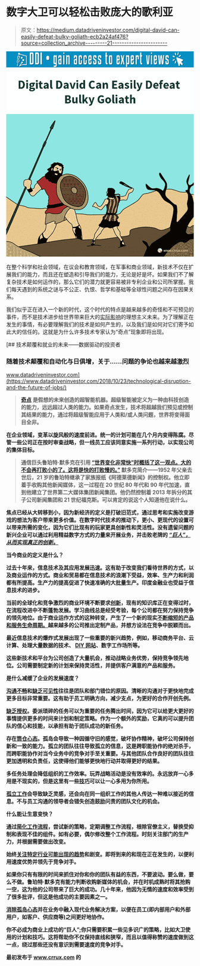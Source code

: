 # 数字大卫可以轻松击败庞大的歌利亚

> 原文：<https://medium.datadriveninvestor.com/digital-david-can-easily-defeat-bulky-goliath-ecb2a24af476?source=collection_archive---------21----------------------->

[![](img/fb2a008782818791e0dfede24bc8cb9d.png)](http://www.track.datadriveninvestor.com/1B9E)![](img/376ec56255e41bcc578d8893130e146e.png)

在整个科学和社会领域，在议会和教育领域，在军事和商业领域，新技术不仅在扩展我们的能力，而且还在塑造和引导我们的能力，无论是好是坏。如果我们不了解复杂技术是如何运作的，那么它们的潜力就更容易被非专利企业和公司所掌握。我们每天遇到的系统之谜与不公正、仇恨、哲学和基础等全球性问题之间存在因果关系。

我们似乎正在进入一个新的时代，这个时代的特点是越来越多的奇怪和不可预见的事件，而不是技术进步给世界带来巨大的[实际影响](https://www.technologyreview.com/s/611805/the-four-ways-that-ex-internet-idealists-explain-where-it-all-went-wrong/)的理想主义未来。为了理解正在发生的事情，有必要理解我们的技术是如何产生的，以及我们是如何对它们寄予如此大的信任的。这就是为什么许多技术专家认为“奇点”现象即将出现。

[](https://www.datadriveninvestor.com/2018/10/23/technological-disruption-and-the-future-of-jobs/) [## 技术颠覆和就业的未来——数据驱动的投资者

### 随着技术颠覆和自动化与日俱增，关于……问题的争论也越来越激烈

www.datadriveninvestor.com](https://www.datadriveninvestor.com/2018/10/23/technological-disruption-and-the-future-of-jobs/) 

> **[**奇点**](https://en.wikipedia.org/wiki/Technological_singularity) **是假想的未来创造的超智能机器。超级智能被定义为一种由科技创造的能力，远远超过人类的能力。如果奇点发生，技术将超越我们预见或控制其结果的能力，通过将超级智能应用于人类和/或人类问题，世界将变得面目全非。****

**在企业领域，变革以旋风般的速度前进。统一的计划可能在几个月内变得陈腐。尽管一些公司正在按时审查战略，但一线员工应该同意实施一系列行动，以实现公司的集体目标。**

> **通信巨头鲁珀特·默多克在引用 [**“世界变化非常快”时概括了这一观点。大的不会再打败小的了。这将是快的打败慢的。”**](https://www.theguardian.com/uk/1999/jul/02/3) **默多克简介——1952 年父亲去世后，21 岁的鲁珀特继承了家族报纸《阿德莱德新闻》的控制权。他立即着手收购其他新闻媒体，这一过程在 20 世纪 80 年代和 90 年代加速，直到他建立了世界第二大媒体集团新闻集团。他仍然控制着 2013 年拆分的其子公司新闻集团和 21 世纪福克斯。可以肯定的说这个人知道他在说什么。****

**焦点已经从大转移到小，因为新经济的定义是打破旧范式，通过思考和实施改变游戏的想法为客户带来更多价值。在数字时代技术的推动下，更小、更现代的设置可以带来所需的变化，因为它们比现有的玩家更具创新性和灵活性。没有遗留问题的新兴企业可以通过利用精益数字方式的力量来开展业务，并击败老牌的 [*“巨人”，从而实现真正的创新。*](https://en.wikipedia.org/wiki/Goliath)**

****当今商业的定义是什么？****

**过去十年来，信息技术及其应用发展迅速。这有助于改变我们看待世界的方式，以及商业运作的方式。商业和贸易都在信息技术的浪潮下受益，效率、生产力和利润都有所提高。生产力的提高促进了快速准确的大批量生产。印度金融业也受益于信息技术的进步。**

**当前的全球化和竞争激烈的商业环境不断要求[创新](https://www.wired.com/insights/2014/05/need-innovate-tech-innovation/)，现有的知识库正在变得过时，在流程改进中不断蓬勃发展。学习曲线总是经受考验，每个公司都在努力保持竞争的领先地位。由于商业运作方式的这种转变，产生了一个新的现实[不断缩短的产品和服务生命周期。](https://hbr.org/1965/11/exploit-the-product-life-cycle)越来越多的公司推出定制产品，并想方设法在竞争中脱颖而出。**

**最近信息技术的爆炸式发展出现了一些重要的新兴趋势，例如，移动商务平台、云计算、处理大量数据的技术、 [DIY 网站](https://www.jimdo.com/blog/22-tips-for-building-a-diy-website/)、数字工作场所等。**

**这些新技术和平台为公司创造了大量机会，推动战略业务优势，保持竞争领先地位。公司需要制定新的计划来保持灵活性，并提供客户满意的产品和服务。**

****是什么减缓了企业的发展速度？****

**[沟通不畅](https://smallbusiness.chron.com/lack-communication-cause-conflict-workplace-10470.html)和[缺乏可见性](https://www.projectinsight.net/white-papers/four-common-reasons-why-projects-fail)往往是团队和部门错位的原因。清晰的沟通对于更快地完成更多目标非常重要。这有助于员工明确方向，减少支点，为更好的合作开创先例。**

**[缺乏授权](https://hbr.org/2012/07/why-arent-you-delegating)。委派琐碎的任务可以为重要的任务腾出时间，因为它可以给更大更好的事情提供更多的时间来计划和制定策略。作为一个额外的奖励，它真的可以提升团队的信心和技能，以承担有助于团队成功的新任务。**

**存在[筒仓心态](https://www.investopedia.com/terms/s/silo-mentality.asp)。孤岛会导致一种因循守旧的感觉，破坏协作精神，破坏公司保持创新和一致的能力。孤立的团队往往导致孤立的信息，这是跨职能协作的绝对杀手，而跨职能协作对当今业务中的竞争对手至关重要。与其他团队合作良好的团队往往更加透明和负责任，这使得他们能够更快地行动并取得更好的结果。**

**多任务处理会降低组织的工作效率。玩弄战略活动是没有效率的。永远放弃一心多用是不现实的，但是这里有一些[技巧](https://www.fastcompany.com/3067257/sorry-but-your-brain-only-knows-one-way-to-multitask-effectively)可以让一心多用为你所用。**

**[孤立工作](http://theconversation.com/the-benefits-and-pitfalls-of-working-in-isolation-105350)会导致缺乏灵感，还会向在同一组织工作的其他人传达一种难以接近的信息。不与员工沟通的领导者会错失创造鼓励问责的团队文化的机会。**

****什么能让生意变快？****

**通过[简化工作流程](https://www.goalcast.com/2017/04/02/streamline-workflow-power-up-productivity/)，尝试新的策略，定期调整工作流程，根除官僚主义，替换受抑制和表现不佳的组件。如有必要，偶尔修改整个工作流程。时刻关注部门的生产力，并根据需要做出改变。**

**始终[关注特定行业可能出现的趋势](https://www.meltwater.com/blog/monitoring-trending-topics/)和剧变。即将到来的和现在正在发生的，以便利用速度优势并领先于竞争对手。**

**如果你只有有限的时间来抓住对你和你的团队有益的东西，不要波动。要么做，要么不做。鲁珀特·默多克有能力判断收购新媒体的机会，并在时机成熟时将其抢购一空，这为他的公司带来了巨大的成功。几十年来，他因为无情的速度和效率受到了很多批评，但这是他成功的主要因素之一。**

**[消除孤岛心态](https://www.salesforce.com/hub/sales/breaking-the-silo-mentality/)并在业务中融入现代业务解决方案，以便在员工(即内部用户和外部用户，如客户、供应商等)之间更好地协作。**

**你不必成为商业上成功的“巨人”;你只需要积累一些见多识广的策略，比如大卫使用的计划和技巧。这将帮助你不仅保持直线和狭窄，而且以值得称赞的速度做到这一点，绕过那些还没有意识到需要速度的竞争对手。**

**最初发布于 www.crrux.com 的**